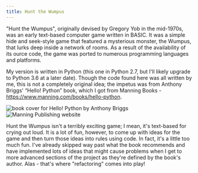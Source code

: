 ```yaml
---
title: Hunt the Wumpus
---
```


"Hunt the Wumpus", originally devised by Gregory Yob in the mid-1970s, was an early text-based computer game written in BASIC. It was a simple hide and seek-style game that featured a mysterious monster, the Wumpus, that lurks deep inside a network of rooms. As a result of the availability of its ource code, the game was ported to numerous programming languages and platforms.

My version is written in Python (this one in Python 2.7, but I'll likely upgrade to Python 3.6 at a later date). Though the code found here was all written by me, this is not a completely original idea; the impetus was from Anthony Briggs' “Hello! Python” book, which I got from Manning Books - https://www.manning.com/books/hello-python.

<div class="grid">
    <div class="grid__item one-half">
        <img src="http://t1.gstatic.com/images?q=tbn:ANd9GcSExFsaJOt_C3f_3kkUmiTpzRDJQ5AsTLAbeFHOovCpsu-uxfZX" alt="book cover for Hello! Python by Anthony Briggs" />
    </div>
    <div class="grid__item one-half">
        <img src="https://www.manning.com/books/hello-python" alt="Manning Publishing website" />
    </div>
</div>

Hunt the Wumpus isn't a terribly exciting game; I mean, it's text-based for crying out loud. It is a lot of fun, however, to come up with ideas for the game and then turn those ideas into rules using code. In fact, it's a little too much fun. I've already skipped way past what the book recommends and have implemented lots of ideas that might cause problems when I get to more advanced sections of the project as they're defined by the book's author. Alas - that's where "refactoring" comes into play! 


